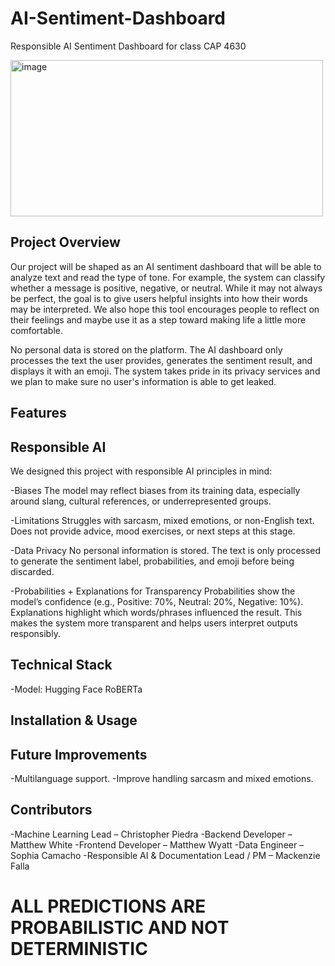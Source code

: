 # AI-Sentiment-Dashboard
Responsible AI Sentiment Dashboard for class CAP 4630



<img width="500" height="250" alt="image" src="https://github.com/user-attachments/assets/f55676d8-d356-4228-a92b-b2281a99985e" /> 

## Project Overview
Our project will be shaped as an AI sentiment dashboard that will be able to analyze text and read the type of tone. For example, the system can classify whether a message is positive, negative, or neutral. While it may not always be perfect, the goal is to give users helpful insights into how their words may be interpreted. We also hope this tool encourages people to reflect on their feelings and maybe use it as a step toward making life a little more comfortable.  

No personal data is stored on the platform. The AI dashboard only processes the text the user provides, generates the sentiment result, and displays it with an emoji. The system takes pride in its privacy services and we plan to make sure no user's information is able to get leaked.  

## Features


## Responsible AI 
We designed this project with responsible AI principles in mind:

-Biases
The model may reflect biases from its training data, especially around slang, cultural references, or underrepresented groups.

-Limitations
Struggles with sarcasm, mixed emotions, or non-English text.
Does not provide advice, mood exercises, or next steps at this stage.

-Data Privacy
No personal information is stored. The text is only processed to generate the sentiment label, probabilities, and emoji before being discarded.

-Probabilities + Explanations for Transparency
Probabilities show the model’s confidence (e.g., Positive: 70%, Neutral: 20%, Negative: 10%).
Explanations highlight which words/phrases influenced the result.
This makes the system more transparent and helps users interpret outputs responsibly.

## Technical Stack
-Model: Hugging Face RoBERTa

## Installation & Usage


## Future Improvements
-Multilanguage support.
-Improve handling sarcasm and mixed emotions.

## Contributors 

-Machine Learning Lead – Christopher Piedra
-Backend Developer – Matthew White
-Frontend Developer – Matthew Wyatt
-Data Engineer – Sophia Camacho
-Responsible AI & Documentation Lead / PM – Mackenzie Falla

# ALL PREDICTIONS ARE PROBABILISTIC AND NOT DETERMINISTIC
